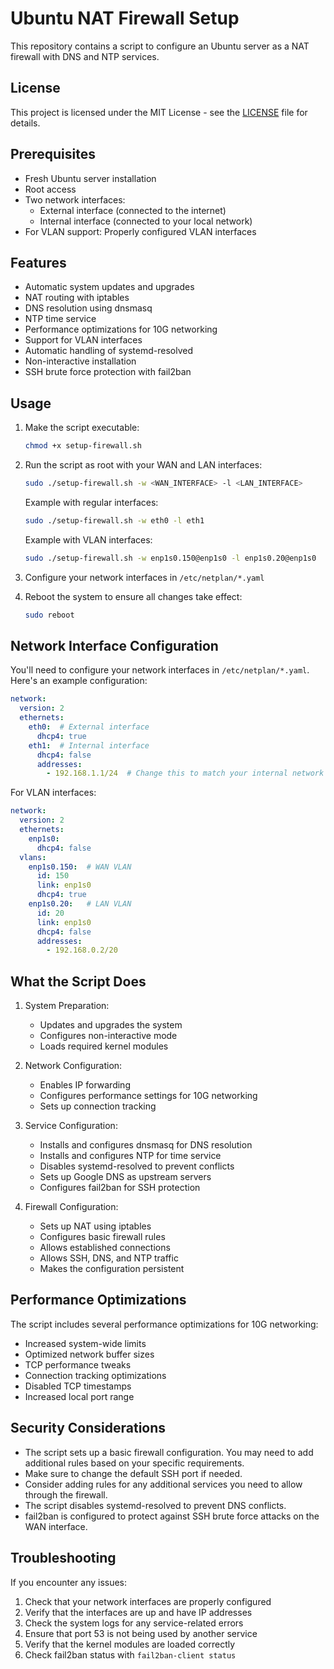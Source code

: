 # Ubuntu NAT Firewall Setup

This repository contains a script to configure an Ubuntu server as a NAT firewall with DNS and NTP services.

## License

This project is licensed under the MIT License - see the [LICENSE](LICENSE) file for details.

## Prerequisites

- Fresh Ubuntu server installation
- Root access
- Two network interfaces:
  - External interface (connected to the internet)
  - Internal interface (connected to your local network)
- For VLAN support: Properly configured VLAN interfaces

## Features

- Automatic system updates and upgrades
- NAT routing with iptables
- DNS resolution using dnsmasq
- NTP time service
- Performance optimizations for 10G networking
- Support for VLAN interfaces
- Automatic handling of systemd-resolved
- Non-interactive installation
- SSH brute force protection with fail2ban

## Usage

1. Make the script executable:
   ```bash
   chmod +x setup-firewall.sh
   ```

2. Run the script as root with your WAN and LAN interfaces:
   ```bash
   sudo ./setup-firewall.sh -w <WAN_INTERFACE> -l <LAN_INTERFACE>
   ```
   
   Example with regular interfaces:
   ```bash
   sudo ./setup-firewall.sh -w eth0 -l eth1
   ```

   Example with VLAN interfaces:
   ```bash
   sudo ./setup-firewall.sh -w enp1s0.150@enp1s0 -l enp1s0.20@enp1s0
   ```

3. Configure your network interfaces in `/etc/netplan/*.yaml`

4. Reboot the system to ensure all changes take effect:
   ```bash
   sudo reboot
   ```

## Network Interface Configuration

You'll need to configure your network interfaces in `/etc/netplan/*.yaml`. Here's an example configuration:

```yaml
network:
  version: 2
  ethernets:
    eth0:  # External interface
      dhcp4: true
    eth1:  # Internal interface
      dhcp4: false
      addresses:
        - 192.168.1.1/24  # Change this to match your internal network
```

For VLAN interfaces:
```yaml
network:
  version: 2
  ethernets:
    enp1s0:
      dhcp4: false
  vlans:
    enp1s0.150:  # WAN VLAN
      id: 150
      link: enp1s0
      dhcp4: true
    enp1s0.20:   # LAN VLAN
      id: 20
      link: enp1s0
      dhcp4: false
      addresses:
        - 192.168.0.2/20
```

## What the Script Does

1. System Preparation:
   - Updates and upgrades the system
   - Configures non-interactive mode
   - Loads required kernel modules

2. Network Configuration:
   - Enables IP forwarding
   - Configures performance settings for 10G networking
   - Sets up connection tracking

3. Service Configuration:
   - Installs and configures dnsmasq for DNS resolution
   - Installs and configures NTP for time service
   - Disables systemd-resolved to prevent conflicts
   - Sets up Google DNS as upstream servers
   - Configures fail2ban for SSH protection

4. Firewall Configuration:
   - Sets up NAT using iptables
   - Configures basic firewall rules
   - Allows established connections
   - Allows SSH, DNS, and NTP traffic
   - Makes the configuration persistent

## Performance Optimizations

The script includes several performance optimizations for 10G networking:
- Increased system-wide limits
- Optimized network buffer sizes
- TCP performance tweaks
- Connection tracking optimizations
- Disabled TCP timestamps
- Increased local port range

## Security Considerations

- The script sets up a basic firewall configuration. You may need to add additional rules based on your specific requirements.
- Make sure to change the default SSH port if needed.
- Consider adding rules for any additional services you need to allow through the firewall.
- The script disables systemd-resolved to prevent DNS conflicts.
- fail2ban is configured to protect against SSH brute force attacks on the WAN interface.

## Troubleshooting

If you encounter any issues:
1. Check that your network interfaces are properly configured
2. Verify that the interfaces are up and have IP addresses
3. Check the system logs for any service-related errors
4. Ensure that port 53 is not being used by another service
5. Verify that the kernel modules are loaded correctly
6. Check fail2ban status with `fail2ban-client status` 